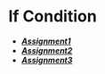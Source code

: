 # If Condition

- ***[Assignment1](./assignment1/)***
- ***[Assignment2](./assignment2/)***
- ***[Assignment3](./assignment3/)***
